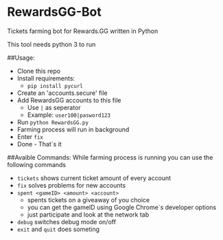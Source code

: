 # RewardsGG-Bot
Tickets farming bot for Rewards.GG written in Python

This tool needs python 3 to run

##Usage:
 * Clone this repo
 * Install requirements:
   * `pip install pycurl`
 * Create an 'accounts.secure' file
 * Add RewardsGG accounts to this file
   * Use `|` as seperator
   * Example: `user100|pasword123`
 * Run `python RewardsGG.py`
 * Farming process will run in background
 * Enter `fix`
 * Done - That`s it

##Avaible Commands:
While farming process is running you can use the following commands

 * `tickets` shows current ticket amount of every account
 * `fix` solves problems for new accounts
 * `spent <gameID> <amount> <account>`
   * spents tickets on a giveaway of you choice 
   * you can get the gameID using Google Chrome`s developer options
   * just participate and look at the network tab
 * `debug` switches debug mode on/off
 * `exit` and `quit` does someting
